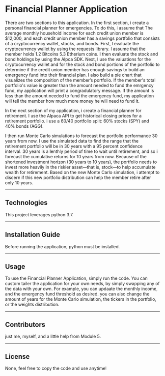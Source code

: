 # Financial Planner Application

There are two sections to this application. In the first section, i create a personal financial planner for emergencies. To do this, i assume that The average monthly household income for each credit union member is $12,000, and each credit union member has a savings portfolio that consists of a cryptocurrency wallet, stocks, and bonds.
First, I evaluate the cryptocurrency wallet by using the requests library. I assume that the member holds 1.2 Bitcoins 5.3 Etherium coins. I then evaluate the stock and bond holdings by using the Alpca SDK. 
Next, I use the valuations for the cryptocurrency wallet and for the stock and bond portions of the portfolio to determine if the credit union member has enough savings to build an emergency fund into their financial plan. I also build a pie chart that visualizes the composition of the member’s portfolio.
If the member's total portfolio's value is greater than the amount needed to fund the emrgency fund, my application will print a congradulatory message. If the amount is less than the amount needed to fund the emergency fund, my application will tell the member how much more money he will need to fund it.

In the next section of my application, i create a financial planner for retirement. I use the Alpaca API to get historical closing prices for a retirement portfolio. i use a  60/40 portfolio split: 60% stocks (SPY) and 40% bonds (AGG).

 I then run Monte Carlo simulations to forecast the portfolio performance 30 years from now. I use the simulated data to find the range that the retirement portfolio will be in 30 years with a 95 percent confidence interval.
 30 years is a lenthly period of time to wait until retirement, and so i forecast the cumulative returns for 10 years from now. Because of the shortened investment horizon (30 years to 10 years), the portfolio needs to invest more heavily in the riskier asset—that is, stock—to help accumulate wealth for retirement. Based on the new Monte Carlo simulation, i attempt to discern if this new portfolio distribution can help the member retire after only 10 years.
 
---

## Technologies

This project leverages python 3.7.

---

## Installation Guide

Before running the application, python must be installed.

---

## Usage

To use the Financial Planner Application, simply run the code. You can custom tailer the application for  your own needs, by simply swapping any of the data with your own. For example, you can updaate the monthly income, and the emergency fund threshold as desired. you can also change the amount of years for the Monte Carlo simulation, the tickers in the portfolio, or the weights distribution. 


---

## Contributors

just me, myself, and a little help from Module 5.

---

## License

None, feel free to copy the code and use anytime!
